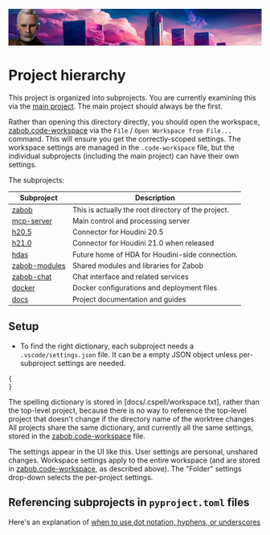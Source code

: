 ![Zabob and city banner](docs/images/zabob-banner.jpg)

# Project hierarchy

This project is organized into subprojects. You are currently examining this via the [main project](/README.md). The main project should always be the first.

Rather than opening this directory directly, you should open the workspace, [zabob.code-workspace](zabob.code-workspace) via the `File` / `Open Workspace from File...` command. This will ensure you get the correctly-scoped settings. The workspace settings are managed in the `.code-workspace` file, but the individual subprojects (including the main project) can have their own settings.

The subprojects:

| Subproject | Description |
|------------|-------------|
| [zabob](README.md) | This is actually the root directory of the project. |
| [mcp-server](mcp-server/README.md) | Main control and processing server |
| [h20.5](houdini/h20.5) | Connector for Houdini 20.5 |
| [h21.0](houdini/h21.0/README.md) | Connector for Houdini 21.0 when released |
| [hdas](hdas/README.md)| Future home of HDA for Houdini-side connection. |
| [zabob-modules](zabob-modules/README.md) | Shared modules and libraries for Zabob |
| [zabob-chat](zabob-chat/README.md) | Chat interface and related services |
| [docker](docker/README.md) | Docker configurations and deployment files |
| [docs](docs/README.md) | Project documentation and guides |

## Setup

* To find the right dictionary, each subproject needs a `.vscode/settings.json` file. It can be a empty JSON object unless per-subproject settings are needed.

```jsonc
{
}
```

The spelling dictionary is stored in [docs/.cspell/workspace.txt], rather than the top-level project, because there is no way to reference the top-level project that doesn't change if the directory name of the worktree changes. All projects share the same dictionary, and currently all the same settings, stored in the [zabob.code-workspace](zabob.code-workspace) file.

The settings appear in the UI like this. User settings are personal, unshared changes. Workspace settings apply to the entire workspace (and are stored in [zabob.code-workspace](zabob.code-workspace), as described above). The "Folder" settings drop-down selects the per-project settings.

## Referencing subprojects in `pyproject.toml` files

Here's an explanation of [when to use dot notation, hyphens, or underscores](PYPROJECT-TOML.md)
